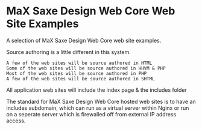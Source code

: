 # MaX Saxe Design Web Core Web Site Examples

A selection of MaX Saxe Design Web Core web site examples.

Source authoring is a little different in this system.

    A few of the web sites will be source authored in HTML
    Some of the web sites will be source authored in HHVM & PHP
    Most of the web sites will be source authored in PHP
    A few of the web sites will be source authored in SHTML

All application web sites will include the index page & the includes folder

The standard for MaX Saxe Design Web Core hosted web sites is to have an includes subdomain, which can run as a virtual server within Nginx or run on a seperate server which is firewalled off from external IP address access.
